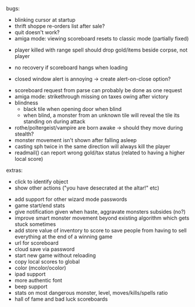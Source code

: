 bugs:
* blinking cursor at startup
* thrift shoppe re-orders list after sale?
* quit doesn't work?
* amiga mode: viewing scoreboard resets to classic mode (partially fixed)
+ player killed with range spell should drop gold/items beside corpse, not player
* no recovery if scoreboard hangs when loading
+ closed window alert is annoying -> create alert-on-close option?
- scoreboard request from parse can probably be done as one request
- amiga mode: strikethrough missing on taxes owing after victory
- blindness
  - black tile when opening door when blind
  - when blind, a monster from an unknown tile will reveal the tile its standing on during attack
- rothe/poltergeist/vampire are born awake -> should they move during stealth?
- monster movement isn't shown after falling asleep
- casting sph twice in the same direction will always kill the player
- readmail() can report wrong gold/tax status (related to having a higher local score)


extras:
* click to identify object
* show other actions ("you have desecrated at the altar!" etc)
- add support for other wizard mode passwords
- game start/end stats
- give notification given when haste, aggravate monsters subsides (no?)
- improve smart monster movement beyond existing algorithm which gets stuck sometimes
- add store value of inventory to score to save people from having to sell everything at the end of a winning game
- url for scoreboard
- cloud save via password
- start new game without reloading
- copy local scores to global
- color (mcolor/ocolor)
- ipad support
- more authentic font
- beep support
- stats on most dangerous monster, level, moves/kills/spells ratio
- hall of fame and bad luck scoreboards
